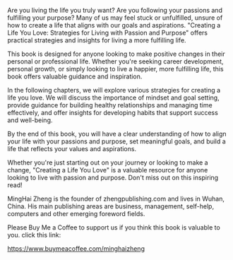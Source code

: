 

Are you living the life you truly want? Are you following your passions and fulfilling your purpose? Many of us may feel stuck or unfulfilled, unsure of how to create a life that aligns with our goals and aspirations. "Creating a Life You Love: Strategies for Living with Passion and Purpose" offers practical strategies and insights for living a more fulfilling life.

This book is designed for anyone looking to make positive changes in their personal or professional life. Whether you're seeking career development, personal growth, or simply looking to live a happier, more fulfilling life, this book offers valuable guidance and inspiration.

In the following chapters, we will explore various strategies for creating a life you love. We will discuss the importance of mindset and goal setting, provide guidance for building healthy relationships and managing time effectively, and offer insights for developing habits that support success and well-being.

By the end of this book, you will have a clear understanding of how to align your life with your passions and purpose, set meaningful goals, and build a life that reflects your values and aspirations.

Whether you're just starting out on your journey or looking to make a change, "Creating a Life You Love" is a valuable resource for anyone looking to live with passion and purpose. Don't miss out on this inspiring read!

MingHai Zheng is the founder of zhengpublishing.com and lives in Wuhan, China. His main publishing areas are business, management, self-help, computers and other emerging foreword fields.

Please Buy Me a Coffee to support us if you think this book is valuable to you. click this link:

https://www.buymeacoffee.com/minghaizheng
